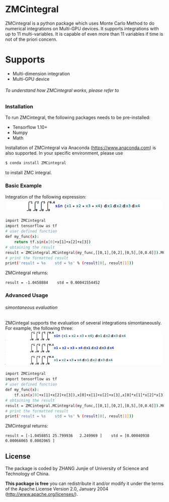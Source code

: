 # ZMCintegral


ZMCintegral is a python package which uses Monte Carlo Method to do numerical integrations on Multi-GPU devices. It supports integrations with up to 11 multi-variables. It is capable of even more than 11 variables if time is not of the priori concern. 

# Supports

  - Multi-dimension integration
  - Multi-GPU device


###### To understand how ZMCintegral works, please refer to

### Installation

To run ZMCintegral, the following packages needs to be pre-installed:
  - Tensorflow 1.10+
  - Numpy
  - Math

Installation of ZMCintegral via Anaconda (https://www.anaconda.com) is also supported.
In your specific environment, please use
```sh
$ conda install ZMCintegral
```
to install ZMC integral.

### Basic Example
Integration of the following expression:
![Image of expression 1](./examples/example01.png)
```sh
import ZMCintegral
import tensorflow as tf
# user defined function
def my_func(x):
    return tf.sin(x[0]+x[1]+x[2]+x[3])
# obtaining the result
result = ZMCintegral.MCintegral(my_func,[[0,1],[0,2],[0,5],[0,0.6]]).MCresult
# print the formatted result
print('result = %s    std = %s' % (result[0], result[1]))
```
ZMCintegral returns:
```
result = -1.0458884    std = 0.00041554452
```
### Advanced Usage
###### simontaneous evaluation
ZMCintegal supports the evaluation of several integrations simontaneously. For example, the following three:
![Image of expression 1](./examples/example02.png)
```sh
import ZMCintegral
import tensorflow as tf
# user defined function
def my_func(x):
    tf.sin(x[0]+x[1]+x[2]+x[3]),x[0]+x[1]+x[2]+x[3],x[0]*x[1]*x[2]*x[3]
# obtaining the result
result = ZMCintegral.MCintegral(my_func,[[0,1],[0,2],[0,5],[0,0.6]]).MCresult
# print the formatted result
print('result = %s    std = %s' % (result[0], result[1]))
```
ZMCintegral returns:
```
result = [-1.0458851 25.799936   2.249969 ]    std = [0.00040938 0.00066065 0.0002065 ]
```

License
----

The package is coded by ZHANG Junjie of University of Science and Technology of China.

**This package is free**
you can redistribute it and/or modify it under the terms of 
the Apache License Version 2.0, January 2004 (http://www.apache.org/licenses/).




[//]: # (These are reference links used in the body of this note and get stripped out when the markdown processor does its job. There is no need to format nicely because it shouldn't be seen. Thanks SO - http://stackoverflow.com/questions/4823468/store-comments-in-markdown-syntax)


   [dill]: <https://github.com/joemccann/dillinger>
   [git-repo-url]: <https://github.com/joemccann/dillinger.git>
   [john gruber]: <http://daringfireball.net>
   [df1]: <http://daringfireball.net/projects/markdown/>
   [markdown-it]: <https://github.com/markdown-it/markdown-it>
   [Ace Editor]: <http://ace.ajax.org>
   [node.js]: <http://nodejs.org>
   [Twitter Bootstrap]: <http://twitter.github.com/bootstrap/>
   [jQuery]: <http://jquery.com>
   [@tjholowaychuk]: <http://twitter.com/tjholowaychuk>
   [express]: <http://expressjs.com>
   [AngularJS]: <http://angularjs.org>
   [Gulp]: <http://gulpjs.com>

   [PlDb]: <https://github.com/joemccann/dillinger/tree/master/plugins/dropbox/README.md>
   [PlGh]: <https://github.com/joemccann/dillinger/tree/master/plugins/github/README.md>
   [PlGd]: <https://github.com/joemccann/dillinger/tree/master/plugins/googledrive/README.md>
   [PlOd]: <https://github.com/joemccann/dillinger/tree/master/plugins/onedrive/README.md>
   [PlMe]: <https://github.com/joemccann/dillinger/tree/master/plugins/medium/README.md>
   [PlGa]: <https://github.com/RahulHP/dillinger/blob/master/plugins/googleanalytics/README.md>
